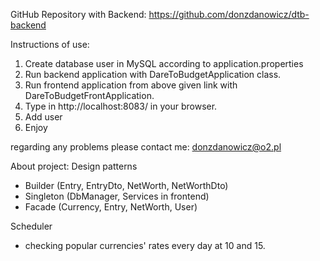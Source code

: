 GitHub Repository with Backend: https://github.com/donzdanowicz/dtb-backend

Instructions of use:
1. Create database user in MySQL according to application.properties
2. Run backend application with DareToBudgetApplication class.
3. Run frontend application from above given link with DareToBudgetFrontApplication.
4. Type in http://localhost:8083/ in your browser.
5. Add user
7. Enjoy

regarding any problems please contact me:
donzdanowicz@o2.pl

About project:
Design patterns
- Builder (Entry, EntryDto, NetWorth, NetWorthDto)
- Singleton (DbManager, Services in frontend)
- Facade (Currency, Entry, NetWorth, User)

Scheduler
- checking popular currencies' rates every day at 10 and 15.
